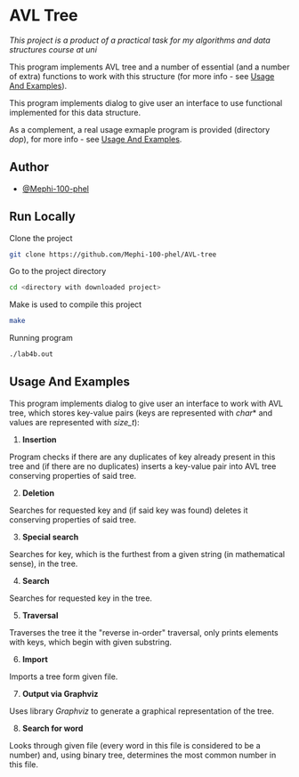
# AVL Tree

*This project is a product of a practical task for my algorithms and data structures course at uni*

This program implements AVL tree and a number of essential (and a number of extra) functions to work with this structure (for more info - see [Usage And Examples](#usage-and-examples)).

This program implements dialog to give user an interface to use functional implemented for this data structure.

As a complement, a real usage exmaple program is provided (directory *dop*), for more info - see [Usage And Examples](#usage-and-examples).
## Author

- [@Mephi-100-phel](https://github.com/Mephi-100-phel)


## Run Locally

Clone the project

```bash
git clone https://github.com/Mephi-100-phel/AVL-tree
```

Go to the project directory

```bash
cd <directory with downloaded project>
```

Make is used to compile this project

```bash
make
```

Running program

```bash
./lab4b.out
```

## Usage And Examples

This program implements dialog to give user an interface to work with AVL tree, which stores key-value pairs (keys are represented with *char** and values are represented with *size_t*):

1. **Insertion**

Program checks if there are any duplicates of key already present in this tree and (if there are no duplicates) inserts a key-value pair into AVL tree conserving properties of said tree.

2. **Deletion**

Searches for requested key and (if said key was found) deletes it conserving properties of said tree.

3. **Special search**

Searches for key, which is the furthest from a given string (in mathematical sense), in the tree.

4. **Search**

Searches for requested key in the tree.

5. **Traversal**

Traverses the tree it the "reverse in-order" traversal, only prints elements with keys, which begin with given substring.

6. **Import**

Imports a tree form given file.

7. **Output via Graphviz**

Uses library *Graphviz* to generate a graphical representation of the tree.

8. **Search for word**

Looks through given file (every word in this file is considered to be a number) and, using binary tree, determines the most common number in this file.